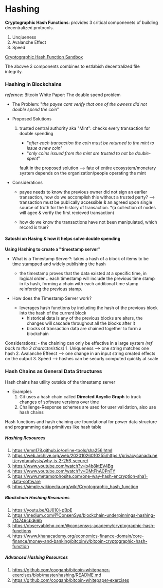 # Hashing
**Cryptographic Hash Functions**: provides 3 critical componenets of building decentralized protocols.
1. Unqiueness
2. Avalanche Effect
3. Speed

[Cryptographic Hash Function Sandbox](https://emn178.github.io/online-tools/sha256.html)

The abovve 3 components combines to estlabish decentralized file integrity.

### Hashing in Blockchains

*refernce*: Bitcoin White Paper: The double spend problem

- The Problem: "*the payee cant verify that one of the owners did not double spend the coin*"
- Proposed Solutions
    1. trusted central authority aka "Mint": checks every transaction for double spending
        - "*after each transaction the coin must be returned to the mint to issue a new coin*"
        - "*only coins issued from the mint are trusted to not be double-spent*"
        
        fault in the proposed solution --> fate of entire ecosystem/monetary system depends on the organization/people operating the mint

- Considerations
    - payee needs to know the previous owner did not sign an earlier transaction, how do we accomplish this without a trusted party? --> transaction must be publically accessible & an agreed upon single source of truth for the history of transaction. *(a collection of nodes will agee & verify the first recieved transaction)
    
    - how do we know the transactions have not been manipulated, which record is true?

#### Satoshi on Hasing & how it helps solve double spending
**Using Hashing to create a "timestamp server"**

- What is a Timestamp Server?: takes a hash of a block of items to be time stampped and widely publishing the hash
    - the timestamp proves that the data existed at a specific time, in logical order .. each timestamp will include the previous time stamp in its hash, forming a chain with each additional time stamp reinforcing the previous stamp. 

- How does the Timestamp Server work?
    - leverages hash functions by including the hash of the previous block into the hash of the current block
        - historical data is any of the previous blocks are alters, the changes will cascade throughout all the blocks after it
        - blocks of transaction data are chained together to form a blockchain

Considerations:
    - the chaining can only be effective in a large system *(ref back to the 3 characteristics)*
        1. Uniqueness --> one string matches one hash
        2. Avalanche Effeect --> one change in an input string created effects on the output
        3. Speed --> hashes can be securly computed quickly at scale

### Hash Chains as General Data Structures
Hash chains has utility outside of the timestamp server

- Examples
    1. Git uses a hash chain called **Directed Acyclic Graph** to track changes of software versions over time
    2. Challenge-Response schemes are used for user validation, also use hash chains

Hash functions and hash chaining are foundational for power data structure and programming data primitives like hash table

##### Hashing Resources
1. https://emn178.github.io/online-tools/sha256.html
2. https://web.archive.org/web/20201026010255/https://privacycanada.net/cryptanalysis/why-is-2-256-secure/
3. https://www.youtube.com/watch?v=b4b8ktEV4Bg
4. https://www.youtube.com/watch?v=DMtFhACPnTY
5. https://www.metamorphosite.com/one-way-hash-encryption-sha1-data-software
6. https://simple.wikipedia.org/wiki/Cryptographic_hash_function


##### Blockchain Hashing Resources
1. https://youtu.be/QJ010l-pBpE
2. https://medium.com/@ConsenSys/blockchain-underpinnings-hashing-7f4746cbd66b
3. https://observablehq.com/@consensys-academy/cryptographic-hash-functions
4. https://www.khanacademy.org/economics-finance-domain/core-finance/money-and-banking/bitcoin/v/bitcoin-cryptographic-hash-function

##### Advanced Hashing Resources
1. https://github.com/cooganb/bitcoin-whitepaper-exercises/blob/master/hashing/README.md
2. https://github.com/cooganb/bitcoin-whitepaper-exercises